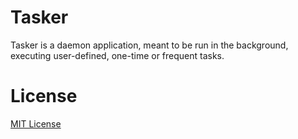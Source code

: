 # Tasker

Tasker is a daemon application, meant to be run in the background, executing user-defined, one-time or frequent tasks.

# License

[MIT License](https://choosealicense.com/licenses/mit/)